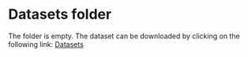 # Datasets folder
The folder is empty. The dataset can be downloaded by clicking on the following link: [Datasets](https://www.google.com)
